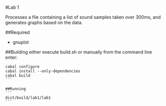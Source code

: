 #Lab 1

Processes a file containing a list of sound samples taken over
300ms, and generates graphs based on the data.

##Required
- gnuplot

##Building
either execute build.sh or manually from the command line enter:
````
cabal configure
cabal install --only-dependencies
cabal build
```

##Running
```
dist/build/lab1/lab1
```

